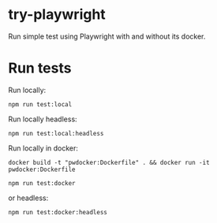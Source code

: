 # try-playwright
Run simple test using Playwright with and without its docker.

# Run tests

Run locally:

```
npm run test:local
```

Run locally headless:

```
npm run test:local:headless
```

Run locally in docker:

```
docker build -t "pwdocker:Dockerfile" . && docker run -it pwdocker:Dockerfile
```

```
npm run test:docker
```
or headless:
```
npm run test:docker:headless
```